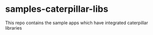 # samples-caterpillar-libs
This repo contains the sample apps which have integrated caterpillar libraries
